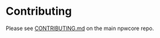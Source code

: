 # Contributing

Please see [CONTRIBUTING.md](https://github.com/npw-project/npwcore-lib/blob/master/CONTRIBUTING.md) on the main npwcore repo.
